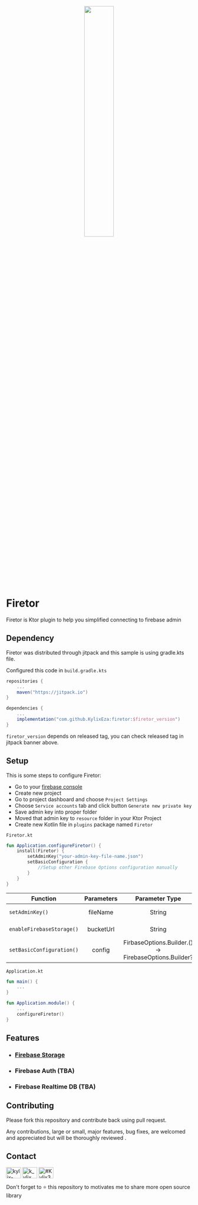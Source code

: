 <div align="center">
<img width="40%" height = "40%" src="https://user-images.githubusercontent.com/58837451/230625789-8d64b4a0-2d54-446c-81b5-6facd383c5db.png" />
</div>

# Firetor
Firetor is Ktor plugin to help you simplified connecting to firebase admin

## Dependency

Firetor was distributed through jitpack and this sample is using gradle.kts file. 

Configured this code in `build.gradle.kts`
```groovy
repositories {
    ...
    maven("https://jitpack.io")
}
```

```groovy
dependencies {
    ...
    implementation("com.github.KylixEza:firetor:$firetor_version")
}
```

`firetor_version` depends on released tag, you can check released tag in jitpack banner above.


## Setup

This is some steps to configure Firetor:

- Go to your [firebase console](https://console.firebase.google.com)
- Create new project
- Go to project dashboard and choose `Project Settings`
- Choose `Service accounts` tab and click button `Generate new private key`
- Save admin key into proper folder
- Moved that admin key to `resource` folder in your Ktor Project
- Create new Kotlin file in `plugins` package named `Firetor`

`Firetor.kt`
```kotlin
fun Application.configureFiretor() {
    install(Firetor) {
        setAdminKey("your-admin-key-file-name.json")
        setBasicConfiguration {
            //Setup other Firebase Options configuration manually
        }
    }
}
```

| Function      | Parameters    | Parameter Type | Example | Mandatory |
| ------------- |:-------------:| :------------: | :-----: | :-------: |
| `setAdminKey()` | fileName | String | "firetor-sample-admin-key.json" | Yes |
| `enableFirebaseStorage()` | bucketUrl | String | "firetor-sample.appspot.com" | No |
| `setBasicConfiguration()` | config | FirbaseOptions.Builder.() -> FirebaseOptions.Builder? | setDatabaseUrl("") | No |

`Application.kt`
```kotlin
fun main() {
    ...
}

fun Application.module() {
    ...
    configureFiretor()
}
```

## Features

- ### [Firebase Storage](https://github.com/KylixEza/firetor/blob/release/storage/README.md)

- ### Firebase Auth (TBA)

- ### Firebase Realtime DB (TBA)

## Contributing

Please fork this repository and contribute back using pull request.

Any contributions, large or small, major features, bug fixes, are welcomed and appreciated
but will be thoroughly reviewed .

## Contact
<a href="https://linkedin.com/in/kylix-eza-saputra-1bb1b7192" target="blank"><img align="center" src="https://raw.githubusercontent.com/rahuldkjain/github-profile-readme-generator/master/src/images/icons/Social/linked-in-alt.svg" alt="kylix-eza-saputra-1bb1b7192" height="30" width="40" /></a>
<a href="https://instagram.com/k_ylix" target="blank"><img align="center" src="https://raw.githubusercontent.com/rahuldkjain/github-profile-readme-generator/master/src/images/icons/Social/instagram.svg" alt="k_ylix" height="30" width="40" /></a>
<a href="https://discord.gg/#Kylix3272" target="blank"><img align="center" src="https://raw.githubusercontent.com/rahuldkjain/github-profile-readme-generator/master/src/images/icons/Social/discord.svg" alt="#Kylix3272" height="30" width="40" /></a>
</p>

<p>
Don't forget to ⭐ this repository to motivates me to share more open source library
</p>
